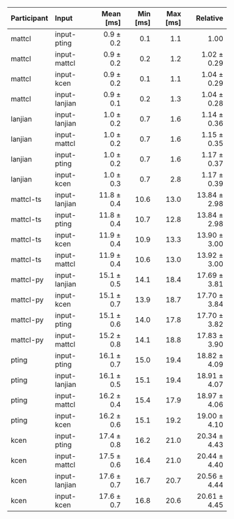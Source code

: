 | Participant | Input | Mean [ms] | Min [ms] | Max [ms] | Relative |
|:---|:---|---:|---:|---:|---:|
| mattcl | input-pting | 0.9 ± 0.2 | 0.1 | 1.1 | 1.00 |
| mattcl | input-mattcl | 0.9 ± 0.2 | 0.2 | 1.2 | 1.02 ± 0.29 |
| mattcl | input-kcen | 0.9 ± 0.2 | 0.1 | 1.1 | 1.04 ± 0.29 |
| mattcl | input-lanjian | 0.9 ± 0.1 | 0.2 | 1.3 | 1.04 ± 0.28 |
| lanjian | input-lanjian | 1.0 ± 0.2 | 0.7 | 1.6 | 1.14 ± 0.36 |
| lanjian | input-mattcl | 1.0 ± 0.2 | 0.7 | 1.6 | 1.15 ± 0.35 |
| lanjian | input-pting | 1.0 ± 0.2 | 0.7 | 1.6 | 1.17 ± 0.37 |
| lanjian | input-kcen | 1.0 ± 0.3 | 0.7 | 2.8 | 1.17 ± 0.39 |
| mattcl-ts | input-lanjian | 11.8 ± 0.4 | 10.6 | 13.0 | 13.84 ± 2.98 |
| mattcl-ts | input-pting | 11.8 ± 0.4 | 10.7 | 12.8 | 13.84 ± 2.98 |
| mattcl-ts | input-kcen | 11.9 ± 0.4 | 10.9 | 13.3 | 13.90 ± 3.00 |
| mattcl-ts | input-mattcl | 11.9 ± 0.4 | 10.6 | 13.0 | 13.92 ± 3.00 |
| mattcl-py | input-lanjian | 15.1 ± 0.5 | 14.1 | 18.4 | 17.69 ± 3.81 |
| mattcl-py | input-kcen | 15.1 ± 0.7 | 13.9 | 18.7 | 17.70 ± 3.84 |
| mattcl-py | input-pting | 15.1 ± 0.6 | 14.0 | 17.8 | 17.70 ± 3.82 |
| mattcl-py | input-mattcl | 15.2 ± 0.8 | 14.1 | 18.8 | 17.83 ± 3.90 |
| pting | input-pting | 16.1 ± 0.7 | 15.0 | 19.4 | 18.82 ± 4.09 |
| pting | input-lanjian | 16.1 ± 0.5 | 15.1 | 19.4 | 18.91 ± 4.07 |
| pting | input-mattcl | 16.2 ± 0.4 | 15.4 | 17.9 | 18.97 ± 4.06 |
| pting | input-kcen | 16.2 ± 0.6 | 15.1 | 19.2 | 19.00 ± 4.10 |
| kcen | input-pting | 17.4 ± 0.8 | 16.2 | 21.0 | 20.34 ± 4.43 |
| kcen | input-mattcl | 17.5 ± 0.6 | 16.4 | 21.0 | 20.44 ± 4.40 |
| kcen | input-lanjian | 17.6 ± 0.7 | 16.7 | 20.7 | 20.56 ± 4.44 |
| kcen | input-kcen | 17.6 ± 0.7 | 16.8 | 20.6 | 20.61 ± 4.45 |
